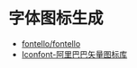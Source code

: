 # 字体图标生成

* [fontello/fontello](https://github.com/fontello/fontello)
* [Iconfont-阿里巴巴矢量图标库](https://www.iconfont.cn/)

